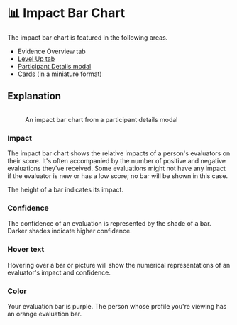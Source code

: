 # 📊 Impact Bar Chart

The impact bar chart is featured in the following areas.

* Evidence Overview tab
* [Level Up tab](../how-to-play/level-up.md)
* [Participant Details modal](participant-cards.md#participant-details)
* [Cards](participant-cards.md) (in a miniature format)

## Explanation

<figure><img src="../.gitbook/assets/Screenshot 2025-01-25 at 11.05.43 PM.png" alt=""><figcaption><p>An impact bar chart from a participant details modal</p></figcaption></figure>

### Impact

The impact bar chart shows the relative impacts of a person's evaluators on their score. It's often accompanied by the number of positive and negative evaluations they've received. Some evaluations might not have any impact if the evaluator is new or has a low score; no bar will be shown in this case.

The height of a bar indicates its impact.

### Confidence

The confidence of an evaluation is represented by the shade of a bar. Darker shades indicate higher confidence.

### Hover text

Hovering over a bar or picture will show the numerical representations of an evaluator's impact and confidence.

### Color

Your evaluation bar is purple. The person whose profile you're viewing has an orange evaluation bar.

